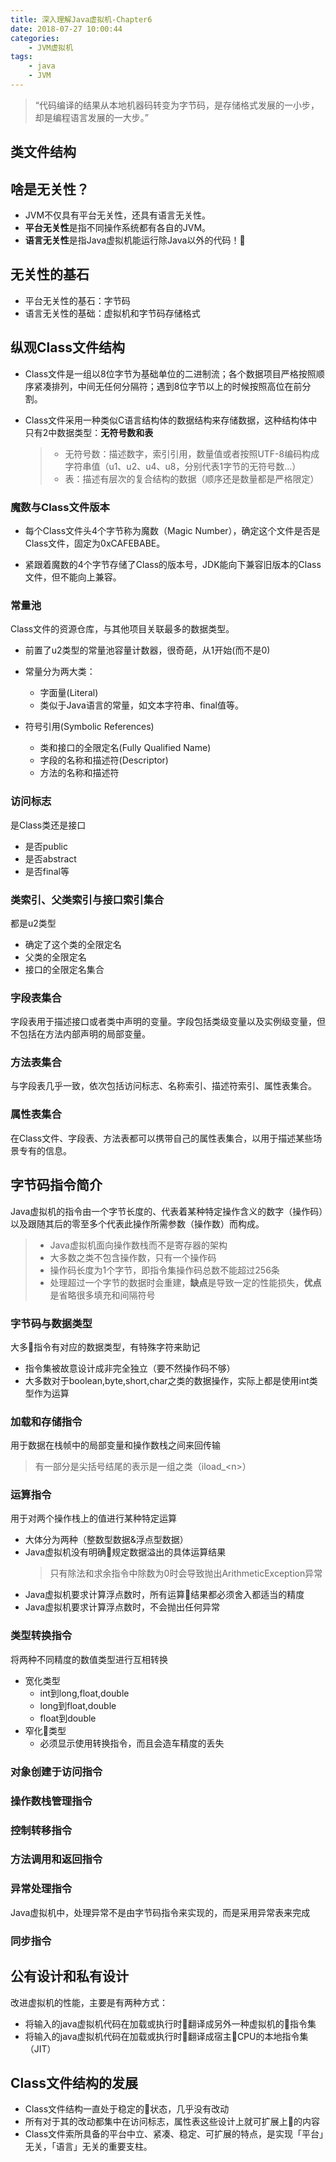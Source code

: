 ```yaml
---
title: 深入理解Java虚拟机-Chapter6
date: 2018-07-27 10:00:44
categories: 
    - JVM虚拟机
tags:
    - java
    - JVM
---
```

>“代码编译的结果从本地机器码转变为字节码，是存储格式发展的一小步，却是编程语言发展的一大步。”

## 类文件结构

## 啥是无关性？

- JVM不仅具有平台无关性，还具有语言无关性。
- **平台无关性**是指不同操作系统都有各自的JVM。
- **语言无关性**是指Java虚拟机能运行除Java以外的代码！

## 无关性的基石

- 平台无关性的基石：字节码
- 语言无关性的基础：虚拟机和字节码存储格式

## 纵观Class文件结构

- Class文件是一组以8位字节为基础单位的二进制流；各个数据项目严格按照顺序紧凑排列，中间无任何分隔符；遇到8位字节以上的时候按照高位在前分割。

- Class文件采用一种类似C语言结构体的数据结构来存储数据，这种结构体中只有2中数据类型：**无符号数和表**
  
  > - 无符号数：描述数字，索引引用，数量值或者按照UTF-8编码构成字符串值（u1、u2、u4、u8，分别代表1字节的无符号数...）
  > - 表：描述有层次的复合结构的数据（顺序还是数量都是严格限定）

### 魔数与Class文件版本

- 每个Class文件头4个字节称为魔数（Magic Number），确定这个文件是否是Class文件，固定为0xCAFEBABE。

- 紧跟着魔数的4个字节存储了Class的版本号，JDK能向下兼容旧版本的Class文件，但不能向上兼容。

### 常量池

Class文件的资源仓库，与其他项目关联最多的数据类型。

- 前置了u2类型的常量池容量计数器，很奇葩，从1开始(而不是0)

- 常量分为两大类：

  - 字面量(Literal)
  - 类似于Java语言的常量，如文本字符串、final值等。

- 符号引用(Symbolic References)

  - 类和接口的全限定名(Fully Qualified Name)
  - 字段的名称和描述符(Descriptor)
  - 方法的名称和描述符

### 访问标志

是Class类还是接口

- 是否public
- 是否abstract
- 是否final等

### 类索引、父类索引与接口索引集合

都是u2类型

- 确定了这个类的全限定名
- 父类的全限定名
- 接口的全限定名集合

### 字段表集合

字段表用于描述接口或者类中声明的变量。字段包括类级变量以及实例级变量，但不包括在方法内部声明的局部变量。

### 方法表集合

与字段表几乎一致，依次包括访问标志、名称索引、描述符索引、属性表集合。  

### 属性表集合

在Class文件、字段表、方法表都可以携带自己的属性表集合，以用于描述某些场景专有的信息。

## 字节码指令简介

Java虚拟机的指令由一个字节长度的、代表着某种特定操作含义的数字（操作码）以及跟随其后的零至多个代表此操作所需参数（操作数）而构成。

> - Java虚拟机面向操作数栈而不是寄存器的架构
> - 大多数之类不包含操作数，只有一个操作码
> - 操作码长度为1个字节，即指令集操作码总数不能超过256条
> - 处理超过一个字节的数据时会重建，**缺点**是导致一定的性能损失，**优点**是省略很多填充和间隔符号

### 字节码与数据类型

大多指令有对应的数据类型，有特殊字符来助记

- 指令集被故意设计成非完全独立（要不然操作码不够）
- 大多数对于boolean,byte,short,char之类的数据操作，实际上都是使用int类型作为运算

### 加载和存储指令

用于数据在栈帧中的局部变量和操作数栈之间来回传输
> 有一部分是尖括号结尾的表示是一组之类（iload_\<n\>）

### 运算指令

用于对两个操作栈上的值进行某种特定运算

- 大体分为两种（整数型数据&浮点型数据）
- Java虚拟机没有明确规定数据溢出的具体运算结果
  > 只有除法和求余指令中除数为0时会导致抛出ArithmeticException异常
- Java虚拟机要求计算浮点数时，所有运算结果都必须舍入都适当的精度
- Java虚拟机要求计算浮点数时，不会抛出任何异常

### 类型转换指令

将两种不同精度的数值类型进行互相转换

- 宽化类型
  - int到long,float,double
  - long到float,double
  - float到double
- 窄化类型
  - 必须显示使用转换指令，而且会造车精度的丢失

### 对象创建于访问指令

### 操作数栈管理指令

### 控制转移指令

### 方法调用和返回指令

### 异常处理指令

Java虚拟机中，处理异常不是由字节码指令来实现的，而是采用异常表来完成

### 同步指令

## 公有设计和私有设计

改进虚拟机的性能，主要是有两种方式：

- 将输入的java虚拟机代码在加载或执行时翻译成另外一种虚拟机的指令集
- 将输入的java虚拟机代码在加载或执行时翻译成宿主CPU的本地指令集（JIT）

## Class文件结构的发展

- Class文件结构一直处于稳定的状态，几乎没有改动
- 所有对于其的改动都集中在访问标志，属性表这些设计上就可扩展上的内容
- Class文件索所具备的平台中立、紧凑、稳定、可扩展的特点，是实现「平台」无关，「语言」无关的重要支柱。
